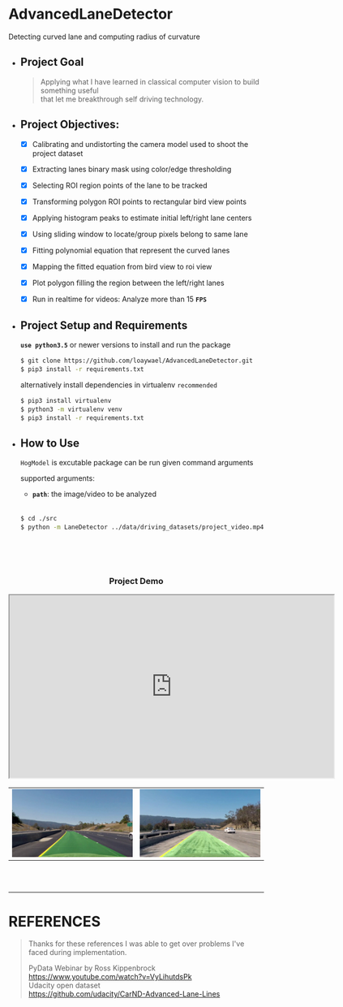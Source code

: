# AdvancedLaneDetector
Detecting curved lane and computing radius of curvature   


- ## Project Goal   
    > Applying what I have learned in classical computer vision to build something useful   
    > that let me breakthrough self driving technology.   
 
- ## Project Objectives:
	- [x] Calibrating and undistorting the camera model used to shoot the project dataset
	- [x] Extracting lanes binary mask using color/edge thresholding 
	- [x] Selecting ROI region points of the lane to be tracked
	- [x] Transforming polygon ROI points to rectangular bird view points
	- [x] Applying histogram peaks to estimate initial left/right lane centers
    - [x] Using sliding window to locate/group pixels belong to same lane
    - [x] Fitting polynomial equation that represent the curved lanes
    - [x] Mapping the fitted equation from bird view to roi view
    - [x] Plot polygon filling the region between the left/right lanes
	- [x] Run in realtime for videos: Analyze more than 15 **`FPS`**


- ## Project Setup and Requirements   
  **`use python3.5`** or newer versions to install and run the package  
  ```bash
  $ git clone https://github.com/loaywael/AdvancedLaneDetector.git   
  $ pip3 install -r requirements.txt      
  ```   
  
  alternatively install dependencies in virtualenv `recommended`   
  ```bash
  $ pip3 install virtualenv   
  $ python3 -m virtualenv venv   
  $ pip3 install -r requirements.txt   
  ```   
  
  
- ## How to Use   
   `HogModel` is excutable package can be run given command arguments   
   
   supported arguments:   
	- **`path`**: the image/video to be analyzed   
   </br>   
   
   ```bash  
   $ cd ./src     
   $ python -m LaneDetector ../data/driving_datasets/project_video.mp4   
   ```

</br></br></br>  



<h3 align=center>Project Demo</h3>
<iframe width="640" height="360" 
src="https://drive.google.com/file/d/1etUrwbFQ_1HoW3oVzEbVkFWH3llJXKMq/preview">
</iframe>

<table><tr>
<td><img src="assets/test1.png" alt="lane detected in green" style="width: 100%;"/></td>
<td><img src="assets/test2.png" alt="lane detected in green" style="width: 100%;"/></td>
</tr></table>
</br></br>
   
***

# REFERENCES

> Thanks for these references I was able to get over problems I've faced during implementation.   
>   
>    PyData Webinar by Ross Kippenbrock   
    https://www.youtube.com/watch?v=VyLihutdsPk   
    Udacity open dataset    
    https://github.com/udacity/CarND-Advanced-Lane-Lines




